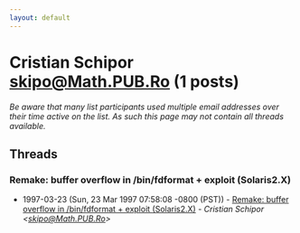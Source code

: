 ```yaml
---
layout: default
---
```


# Cristian Schipor <skipo@Math.PUB.Ro> (1 posts)

_Be aware that many list participants used multiple email addresses over their time active on the list. As such this page may not contain all threads available._

## Threads

### Remake: buffer overflow in /bin/fdformat + exploit (Solaris2.X)
+ 1997-03-23 (Sun, 23 Mar 1997 07:58:08 -0800 (PST)) - [Remake: buffer overflow in /bin/fdformat + exploit (Solaris2.X)](/archive/1997/03/df4464ae9d7049e556127dbc8f2da4c8302a56ac03d840e0c85c57d930e7d8d4) - _Cristian Schipor \<skipo@Math.PUB.Ro\>_

